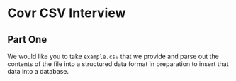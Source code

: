 # Covr CSV Interview

## Part One

We would like you to take `example.csv` that we provide and parse out the contents of the file into a structured data format in preparation to insert that data into a database.

